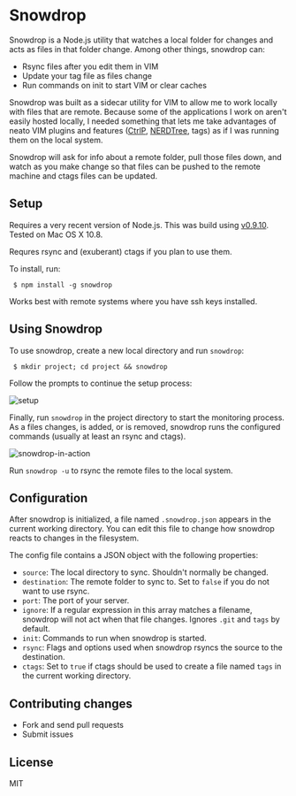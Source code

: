 # Snowdrop

Snowdrop is a Node.js utility that watches a local folder for changes and acts as files in that folder change. Among other things, snowdrop can:

  - Rsync files after you edit them in VIM
  - Update your tag file as files change
  - Run commands on init to start VIM or clear caches

Snowdrop was built as a sidecar utility for VIM to allow me to work locally with files that are remote. Because some of the applications I work on aren't easily hosted locally, I needed something that lets me take advantages of neato VIM plugins and features ([CtrlP](https://github.com/kien/ctrlp.vim), [NERDTree](https://github.com/scrooloose/nerdtree), tags) as if I was running them on the local system.

Snowdrop will ask for info about a remote folder, pull those files down, and watch as you make change so that files can be pushed to the remote machine and ctags files can be updated.

## Setup

Requires a very recent version of Node.js. This was build using
[v0.9.10](http://nodejs.org/dist/v0.9.10/). Tested on Mac OS X 10.8.

Requres rsync and (exuberant) ctags if you plan to use them.

To install, run:

     $ npm install -g snowdrop

Works best with remote systems where you have ssh keys installed.

## Using Snowdrop

To use snowdrop, create a new local directory and run `snowdrop`:

     $ mkdir project; cd project && snowdrop

Follow the prompts to continue the setup process:

![setup](http://i.imgur.com/4ncFWji.png)

Finally, run `snowdrop` in the project directory to start the monitoring
process. As a files changes, is added, or is removed, snowdrop runs the
configured commands (usually at least an rsync and ctags).

![snowdrop-in-action](http://i.imgur.com/H16wg8p.png)

Run `snowdrop -u` to rsync the remote files to the local system.

## Configuration

After snowdrop is initialized, a file named `.snowdrop.json` appears in
the current working directory. You can edit this file to change how
snowdrop reacts to changes in the filesystem.

The config file contains a JSON object with the following properties:

- `source`: The local directory to sync. Shouldn't normally be changed.
- `destination`: The remote folder to sync to. Set to `false` if you do
  not want to use rsync.
- `port`: The port of your server.
- `ignore`: If a regular expression in this array matches a filename,
  snowdrop will not act when that file changes. Ignores `.git` and
  `tags` by default.
- `init`: Commands to run when snowdrop is started.
- `rsync`: Flags and options used when snowdrop rsyncs the source to the
  destination.
- `ctags`: Set to `true` if ctags should be used to create a file named
  `tags` in the current working directory.

## Contributing changes

- Fork and send pull requests
- Submit issues

## License

MIT
